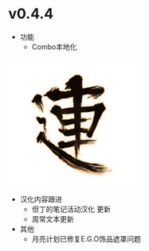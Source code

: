# v0.4.4
- 功能
  - Combo本地化
<img alt="LLC_Combo" src="https://github.com/LocalizeLimbusCompany/LocalizeLimbusCompany/blob/master_ilcpp/Localize/Readme/LLC_Combo.png" width="256" height="256" />

- 汉化内容跟进
  - 但丁的笔记活动汉化 更新
  - 周常文本更新
- 其他
  - 月亮计划已修复E.G.O饰品遮罩问题